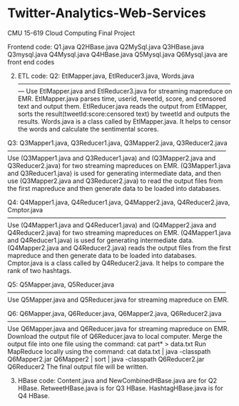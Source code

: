 # Twitter-Analytics-Web-Services
CMU 15-619 Cloud Computing Final Project

Frontend code:
   Q1.java 
   Q2HBase.java 
   Q2MySql.java 
   Q3HBase.java
   Q3mysql.java
   Q4Mysql.java
   Q4HBase.java
   Q5Mysql.java
   Q6Mysql.java
are front end codes

2. ETL code:
Q2: EtlMapper.java, EtlReducer3.java, Words.java
———————————————————————————————————
Use EtlMapper.java and EtlReducer3.java for streaming mapreduce on EMR. 
EtlMapper.java parses time, userid, tweetId, score, and censored text and output them. 
EtlReducer.java reads the output from EtlMapper, sorts the result(tweetId:score:censored text) by tweetId and outputs the results. 
Words.java is a class called by EtlMapper.java. It helps to censor the words and calculate the sentimental scores.

Q3: Q3Mapper1.java, Q3Reducer1.java, Q3Mapper2.java, Q3Reducer2.java
———————————————————————————————————
Use (Q3Mapper1.java and Q3Reducer1.java) and (Q3Mapper2.java and Q3Reducer2.java) for two streaming mapreduces on EMR. (Q3Mapper1.java and Q3Reducer1.java) is used for generating intermediate data, and then use (Q3Mapper2.java and Q3Reducer2.java) to read the output files from the first mapreduce and then generate data to be loaded into databases. 

Q4: Q4Mapper1.java, Q4Reducer1.java, Q4Mapper2.java, Q4Reducer2.java, Cmptor.java
———————————————————————————————————
Use (Q4Mapper1.java and Q4Reducer1.java) and (Q4Mapper2.java and Q4Reducer2.java) for two streaming mapreduces on EMR. (Q4Mapper1.java and Q4Reducer1.java) is used for generating intermediate data. (Q4Mapper2.java and Q4Reducer2.java) reads the output files from the first mapreduce and then generate data to be loaded into databases.
Cmptor.java is a class called by Q4Reducer2.java. It helps to compare the rank of two hashtags.

Q5: Q5Mapper.java, Q5Reducer.java
———————————————————————————————————
Use Q5Mapper.java and Q5Reducer.java for streaming mapreduce on EMR. 

Q6: Q6Mapper.java, Q6Reducer.java, Q6Mapper2.java, Q6Reducer2.java
———————————————————————————————————
Use Q6Mapper.java and Q6Reducer.java for streaming mapreduce on EMR. 
Download the output file of Q6Reducer.java to local computer. 
Merge the output file into one file using the command: cat part* > data.txt
Run MapReduce locally using the command: 
cat data.txt | java -classpath Q6Mapper2.jar Q6Mapper2 | sort | java -classpath Q6Reducer2.jar Q6Reducer2
The final output file will be written. 

3. HBase code:
Content.java and NewCombinedHBase.java are for Q2 HBase.
RetweetHBase.java is for Q3 HBase.
HashtagHBase.java is for Q4 HBase.

